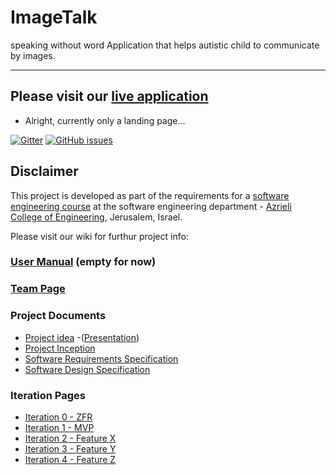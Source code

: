 # ImageTalk
speaking without word
Application that helps autistic child to communicate by images.
***

## Please visit our [live application]()
- Alright, currently only a landing page...


[![Gitter](https://badges.gitter.im/Join%20Chat.svg)](https://gitter.im/jce-il/ImageTalk?source=orgpage)
 [![GitHub issues](https://img.shields.io/github/issues/jce-il/our-project.svg?style=flat)](https://github.com/MichaLasry/ImageTalk/issues/new)
 
 
 ## Disclaimer
This project is developed as part of the requirements for a [software engineering course](https://github.com/jce-il/se-class/wiki) at the software engineering department - [Azrieli College of Engineering](http://www.jce.ac.il/), Jerusalem, Israel.

Please visit our wiki for furthur project info: 


### [User Manual]() (empty for now)

### [Team Page]()

### Project Documents
- [Project idea]() 
-([Presentation]())
- [Project Inception]()
- [Software Requirements Specification]()
- [Software Design Specification]()

### Iteration Pages
- [Iteration 0 - ZFR]()
- [Iteration 1 - MVP]()
- [Iteration 2 - Feature X]()
- [Iteration 3 - Feature Y]()
- [Iteration 4 - Feature Z]()


 
